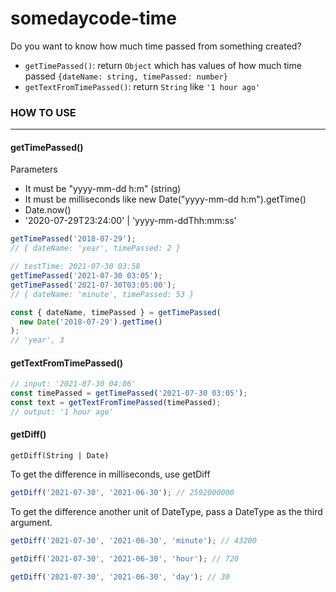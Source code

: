 # somedaycode-time

Do you want to know how much time passed from something created?

- `getTimePassed()`: return `Object` which has values of how much time passed `{dateName: string, timePassed: number}`
- `getTextFromTimePassed()`: return `String` like `'1 hour ago'`

### HOW TO USE

---

#### getTimePassed()

Parameters

- It must be "yyyy-mm-dd h:m" (string)
- It must be milliseconds like new Date("yyyy-mm-dd h:m").getTime()
- Date.now()
- '2020-07-29T23:24:00' | 'yyyy-mm-ddThh:mm:ss'

```ts
getTimePassed('2018-07-29');
// { dateName: 'year', timePassed: 2 }

// testTime: 2021-07-30 03:58
getTimePassed('2021-07-30 03:05');
getTimePassed('2021-07-30T03:05:00');
// { dateName: 'minute', timePassed: 53 }

const { dateName, timePassed } = getTimePassed(
  new Date('2018-07-29').getTime()
);
// 'year', 3
```

#### getTextFromTimePassed()

```ts
// input: '2021-07-30 04:06'
const timePassed = getTimePassed('2021-07-30 03:05');
const text = getTextFromTimePassed(timePassed);
// output: '1 hour ago'
```

#### getDiff()

```
getDiff(String | Date)
```

To get the difference in milliseconds, use getDiff

```ts
getDiff('2021-07-30', '2021-06-30'); // 2592000000
```

To get the difference another unit of DateType, pass a DateType as the third argument.

```ts
getDiff('2021-07-30', '2021-06-30', 'minute'); // 43200
```

```ts
getDiff('2021-07-30', '2021-06-30', 'hour'); // 720
```

```ts
getDiff('2021-07-30', '2021-06-30', 'day'); // 30
```
